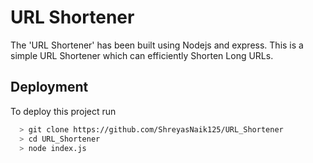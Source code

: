 
# URL Shortener

The 'URL Shortener' has been built using Nodejs and express.
This is a simple URL Shortener which can efficiently Shorten Long URLs.




## Deployment

To deploy this project run

```bash
  > git clone https://github.com/ShreyasNaik125/URL_Shortener
  > cd URL_Shortener
  > node index.js
```

